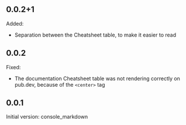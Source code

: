 ## 0.0.2+1

Added:
- Separation between the Cheatsheet table, to make it easier to read

## 0.0.2

Fixed:
- The documentation Cheatsheet table was not rendering correctly on pub.dev, because of the `<center>` tag

## 0.0.1

Initial version: console_markdown
